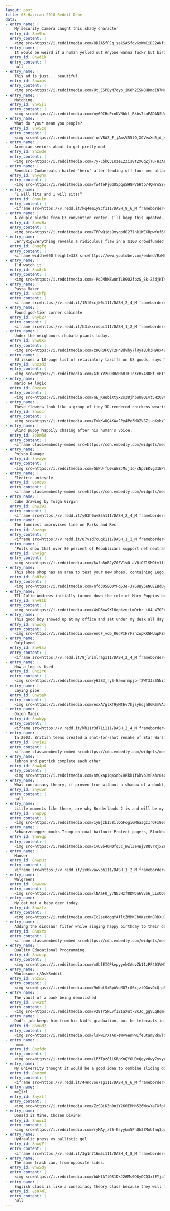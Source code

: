 ```yaml
---
layout: post
title: 03 Haziran 2018 Reddit Debe
data:
- entry_name: |
    My security camera caught this shady character
  entry_id: 8nv9hc
  entry_content: |
    <img src=https://i.redditmedia.com/ODJA5fPJq_sakSASfqvGxWmCiDJ2ANfiXxx8qhxpbDQ.jpg?s=ae5c05733783e687f65536c2c9b28945 frameborder=0>
- entry_name: |
    It would be weird if a human yelled out Anyone wanna fuck? but birds do it all day and nobody cares.
  entry_id: 8nwdlk
  entry_content: |
    null
- entry_name: |
    This ad is just... beautiful
  entry_id: 8nwxos
  entry_content: |
    <img src=https://i.redditmedia.com/Ut_ESPByM7oyo_iK8h2ISN8HDmcIN7McOaXti0JAECE.jpg?s=5aca06c38c583516c9443818764bef5f frameborder=0>
- entry_name: |
    Matching.
  entry_id: 8nv5ji
  entry_content: |
    <img src=https://i.redditmedia.com/ny69CHuPcnKVNbkt_Rkbs7LuFADANSUVISgtpwL-P8U.jpg?s=147e900a5ab84d70e6989a7ae9118864 frameborder=0>
- entry_name: |
    What do *you* mean you people?
  entry_id: 8nv5cq
  entry_content: |
    <img src=https://i.redditmedia.com/-oeVBAZ_F_jAmsV55tOjXOVexXd5jd_K4KmTbs931JI.jpg?s=09f9defa340523326f5a3b97b745de4b frameborder=0>
- entry_name: |
    Armenian seniors about to get pretty mad
  entry_id: 8nzwde
  entry_content: |
    <img src=https://i.redditmedia.com/7y-CbkQ3IKzeL23is8tZX6qZjTu-H3ArHjmMPlaMXOE.jpg?s=7e9026026f57d0f57371eed9a15abaca frameborder=0>
- entry_name: |
    Benedict Cumberbatch hailed 'hero' after fending off four men attacking Deliveroo cyclist
  entry_id: 8nyqhm
  entry_content: |
    <img src=https://i.redditmedia.com/fw4fePjGdU5pqu5H8PVbHtb74QHroS2yg7KCmHD8bd4.jpg?s=96df8f8af230902c4cd2bdb6abc404af frameborder=0>
- entry_name: |
    “I will fits and I will sits!”
  entry_id: 8nuu1n
  entry_content: |
    <iframe src=https://v.redd.it/kq4em1y9cf111/DASH_9_6_M frameborder=0></iframe>
- entry_name: |
    A couple blocks from E3 convention center. I’ll keep this updated. Stay tuned!
  entry_id: 8nvu8a
  entry_content: |
    <img src=https://i.redditmedia.com/TPPwQjds9myqodO27lnk1WEXRpwYuf6bR1hwGaWS1mY.jpg?s=11a07db91903e6cb4abb2a675f9de4d9 frameborder=0>
- entry_name: |
    JerryRigEverything reveals a ridiculous flaw in a $100 crowdfunded smart lock
  entry_id: 8nuqfq
  entry_content: |
    <iframe width=600 height=338 src=https://www.youtube.com/embed/RxM55DNS9CE?feature=oembed&enablejsapi=1 frameborder=0 allow=autoplay; encrypted-media allowfullscreen></iframe>
- entry_name: |
    I'd watch it
  entry_id: 8nx8rk
  entry_content: |
    <img src=https://i.redditmedia.com/-PqJMhMZwnnTLRGO2fpzS_Sk-23djKTX6kT2PowKVNM.jpg?s=06234634d62d7b9f2a623508e7332944 frameborder=0>
- entry_name: |
    Pasta Maker
  entry_id: 8nxkfp
  entry_content: |
    <iframe src=https://v.redd.it/15f0xcjk0i111/DASH_2_4_M frameborder=0></iframe>
- entry_name: |
    Found god-tier corner cabinate
  entry_id: 8nyb27
  entry_content: |
    <iframe src=https://v.redd.it/h3ikxrmdpi111/DASH_1_2_M frameborder=0></iframe>
- entry_name: |
    Under the neighbours rhubarb plants today.
  entry_id: 8nw0xx
  entry_content: |
    <img src=https://i.redditmedia.com/zKGRUFOyT2PnBdvhy7lRyaBJk3H9Hx4B1DGkWIbjrdI.jpg?s=884b5601eecef4311eeb58cecb4e8b87 frameborder=0>
- entry_name: |
    EU issues a 10-page list of retaliatory tariffs on US goods, says Trump is playing a 'dangerous game'
  entry_id: 8nzzdz
  entry_content: |
    <img src=https://i.redditmedia.com/G3CYVzuOBBeHbBTEIcXcHx480Bt_vBTibTTB2FFejqY.jpg?s=fc9281816f9c75bf9be0eeda4c4efb29 frameborder=0>
- entry_name: |
    mario 64 logic
  entry_id: 8nzaxx
  entry_content: |
    <img src=https://i.redditmedia.com/nE_KWubiXtyx2s38jhbuU8QIvt5HzU8tOzmRhcN5GU0.jpg?s=0a2aa39e5470b5c19a58d67fe8bc0b4e frameborder=0>
- entry_name: |
    These flowers look like a group of tiny 3D-rendered chickens wearing glasses and holding a cake
  entry_id: 8nxocr
  entry_content: |
    <img src=https://i.redditmedia.com/FvkKwUQ4KWaJPy4Pe5MOZVSZi-oXyhxTObpFgUIl1SE.jpg?s=09a09531fc9d52170f927f6dcca46cdd frameborder=0>
- entry_name: |
    Blind puppy happily chasing after his human's voice.
  entry_id: 8o0m6d
  entry_content: |
    <iframe class=embedly-embed src=https://cdn.embedly.com/widgets/media.html?src=https%3A%2F%2Fgfycat.com%2Fifr%2FEqualChiefJuliabutterfly&url=https%3A%2F%2Fgfycat.com%2Fequalchiefjuliabutterfly&image=https%3A%2F%2Fthumbs.gfycat.com%2FEqualChiefJuliabutterfly-size_restricted.gif&key=522baf40bd3911e08d854040d3dc5c07&type=text%2Fhtml&schema=gfycat width=600 height=1067 scrolling=no frameborder=0 allowfullscreen></iframe>
- entry_name: |
    Poison Damage
  entry_id: 8nvaye
  entry_content: |
    <img src=https://i.redditmedia.com/GbPU-fL0xWE8JMujIq-cNp3EKvg31EPSk-H69WDYdHA.jpg?s=0e4842e12789367301cdaa4bf2252792 frameborder=0>
- entry_name: |
    Electric unicycle
  entry_id: 8o0oyx
  entry_content: |
    <iframe class=embedly-embed src=https://cdn.embedly.com/widgets/media.html?src=https%3A%2F%2Fgfycat.com%2Fifr%2FWhimsicalCrispAsianlion&url=https%3A%2F%2Fgfycat.com%2FWhimsicalCrispAsianlion&image=https%3A%2F%2Fthumbs.gfycat.com%2FWhimsicalCrispAsianlion-size_restricted.gif&key=522baf40bd3911e08d854040d3dc5c07&type=text%2Fhtml&schema=gfycat width=480 height=480 scrolling=no frameborder=0 allowfullscreen></iframe>
- entry_name: |
    Cube drawing by Tolga Girgin
  entry_id: 8nwi92
  entry_content: |
    <iframe src=https://v.redd.it/y03h0uv85h111/DASH_2_4_M frameborder=0></iframe>
- entry_name: |
    The funniest improvised line on Parks and Rec
  entry_id: 8nzzgm
  entry_content: |
    <iframe src=https://v.redd.it/07vsd7cuqk111/DASH_1_2_M frameborder=0></iframe>
- entry_name: |
    “Polls show that over 80 percent of Republicans support net neutrality, while Democrat support is even higher, because almost everyone now knows that the internet is a prime part of our constitutional right to free speech.”
  entry_id: 8nvjgr
  entry_content: |
    <img src=https://i.redditmedia.com/kwfh8oRJyZ0ZV1v0-aV6iOZ1SM9tv1ffrnH6mdxrlpw.jpg?s=f7e10ad51ef099764aba0936858eb564 frameborder=0>
- entry_name: |
    This shoe shop has an area to test your new shoes, containing Lego...
  entry_id: 8o03vi
  entry_content: |
    <img src=https://i.redditmedia.com/nfd3O5EQUYPqS3e-JYGUBy5eNUEEBdDyjObuB4zSVfs.jpg?s=0ea0c8183c9f27b1b3cb700170bf004b frameborder=0>
- entry_name: |
    TIL Julie Andrews initially turned down the role of Mary Poppins because of her pregnancy. Walt Disney however insisted, saying we'll wait for you.
  entry_id: 8nv9tb
  entry_content: |
    <img src=https://i.redditmedia.com/4yD6mw9Xl6opkzniLmDcbr_i04L47OE4L8Vk4Hn_epQ.jpg?s=69aedc166bb54b399d9e960b6d82caa3 frameborder=0>
- entry_name: |
    This good boy showed up at my office and sat under my desk all day
  entry_id: 8nwoky
  entry_content: |
    <img src=https://i.redditmedia.com/enCF_vob_R6dPIHrFznzopKRGHUupPZhn7zqbkEeGk4.jpg?s=e13d495289f20451d7ea54121a1c7972 frameborder=0>
- entry_name: |
    Outplayed
  entry_id: 8nv9zz
  entry_content: |
    <iframe src=https://v.redd.it/9jlnimlrag111/DASH_2_4_M frameborder=0></iframe>
- entry_name: |
    How a log is Used
  entry_id: 8nx2r0
  entry_content: |
    <img src=https://i.redditmedia.com/y63S3_ryS-Eawurmpjp-f2WT3JzS5Ni1q4x_Sod1oFA.jpg?s=f43a88e2bc84f26e381d4feda7b6acf2 frameborder=0>
- entry_name: |
    Laying pipe
  entry_id: 8nwtek
  entry_content: |
    <img src=https://i.redditmedia.com/esxA7glXf9yMtEv7hjsyhqjh86KSmVAokz0Kwbulrd4.jpg?s=ec4188a57d7ad6dcc61a62575acd84f3 frameborder=0>
- entry_name: |
    Onion Magic
  entry_id: 8nxkyp
  entry_content: |
    <iframe src=https://v.redd.it/kh11r3d71i111/DASH_2_4_M frameborder=0></iframe>
- entry_name: |
    In 2003, British teens created a shot-for-shot remake of Star Wars: A New Hope using household items. Many of the characters are inexplicably wearing rabbit masks. It's over 6 years old and currently has 351 views.
  entry_id: 8nyjsi
  entry_content: |
    <iframe class=embedly-embed src=https://cdn.embedly.com/widgets/media.html?src=https%3A%2F%2Fplayer.vimeo.com%2Fvideo%2F41210663%3Fapp_id%3D122963&dntp=1&url=https%3A%2F%2Fvimeo.com%2F41210663&image=https%3A%2F%2Fi.vimeocdn.com%2Fvideo%2F285426366_640.jpg&key=522baf40bd3911e08d854040d3dc5c07&type=text%2Fhtml&schema=vimeo width=600 height=338 scrolling=no frameborder=0 allowfullscreen></iframe>
- entry_name: |
    lebron and patrick complete each other
  entry_id: 8nw4p0
  entry_content: |
    <img src=https://i.redditmedia.com/nMQxapIq4Snb7HRkk1f6hVoJmFahr84z45hZWQfWZVs.jpg?s=e303485112f1d3d5e3fc95c41049fdb4 frameborder=0>
- entry_name: |
    What conspiracy theory, if proven true without a shadow of a doubt, would cause the most chaos in less than 24 hours?
  entry_id: 8nyu5n
  entry_content: |
    null
- entry_name: |
    Little moments like these, are why Borderlands 2 is and will be my favourite game forever <3
  entry_id: 8nupvp
  entry_content: |
    <img src=https://i.redditmedia.com/1yBjzbI58ilQGFogiGM6a3gzIrOFx80bppzrD9Rlaus.png?s=aae50afb470bd6f8f6cb3a6b06f76933 frameborder=0>
- entry_name: |
    Schwarzenegger mocks Trump on coal bailout: Protect pagers, Blockbuster too
  entry_id: 8nuvgp
  entry_content: |
    <img src=https://i.redditmedia.com/ivUSb4ONQfq3c_WwlJe4WjV8QvrRjxZFCEjUqZDCK8A.jpg?s=e407385fa51660cc23ced44abd60983c frameborder=0>
- entry_name: |
    Mauser
  entry_id: 8nwpuz
  entry_content: |
    <iframe src=https://v.redd.it/ix6kvawvbh111/DASH_1_2_M frameborder=0></iframe>
- entry_name: |
    Walgreens
  entry_id: 8nwwkw
  entry_content: |
    <img src=https://i.redditmedia.com/lNAaFU_y7NN3Hzf8DWJn6VvS6_LLsOOS6njrGj1IgGE.jpg?s=56661aa9ef249bdb4a8e064491ca654a frameborder=0>
- entry_name: |
    My cat met a baby deer today.
  entry_id: 8nxzfz
  entry_content: |
    <img src=https://i.redditmedia.com/Ic2se0dgqYAfltZMMKCb0Kzc0n8RDXuGqs48OAIJor4.jpg?s=4ff2fa8a210f53530ba1b1971e53f37d frameborder=0>
- entry_name: |
    Adding the dinosaur filter while singing happy birthday to their dad and it went horribly wrong
  entry_id: 8nuxzx
  entry_content: |
    <iframe class=embedly-embed src=https://cdn.embedly.com/widgets/media.html?src=https%3A%2F%2Fgfycat.com%2Fifr%2FFemaleForthrightFinch&url=https%3A%2F%2Fgfycat.com%2Ffemaleforthrightfinch&image=https%3A%2F%2Fthumbs.gfycat.com%2FFemaleForthrightFinch-size_restricted.gif&key=2aa3c4d5f3de4f5b9120b660ad850dc9&type=text%2Fhtml&schema=gfycat width=324 height=640 scrolling=no frameborder=0 allowfullscreen></iframe>
- entry_name: |
    Quality Educational Programming
  entry_id: 8nzucp
  entry_content: |
    <img src=https://i.redditmedia.com/mGblEICPkepyyekCAevZb11zPF403VMIIiTSDx-82Zs.jpg?s=c5c833a6269309925dd9d47a2b13e4b0 frameborder=0>
- entry_name: |
    Wholesome r/AskReddit
  entry_id: 8nzw5l
  entry_content: |
    <img src=https://i.redditmedia.com/9oKptSxRpAVoNO7r06xjztOGovQcQrp5A6259J1r154.jpg?s=51712f5013a35aa0156a6bee6a05445c frameborder=0>
- entry_name: |
    The vault of a bank being demolished
  entry_id: 8nv2tf
  entry_content: |
    <img src=https://i.redditmedia.com/v28TY5NLvfI2IaXut-8KJq_ggVLqBqmHSMrn1-kzlH0.jpg?s=9ab35b35f13f6f96f4bc78e6e189cc49 frameborder=0>
- entry_name: |
    Dad's job keeps him from his kid's graduation, but he telecasts in (from space)
  entry_id: 8nvud2
  entry_content: |
    <img src=https://i.redditmedia.com/lskw1rXTAK-eWvVenPwIfeutamvRkwlCTbq-5uYHJ3Q.jpg?s=be918840c4548381e2e731c225e1eae6 frameborder=0>
- entry_name: |
    hmmm
  entry_id: 8nzfdo
  entry_content: |
    <img src=https://i.redditmedia.com/LP3Tpz81LKRpKnQYOUDxQgyv0wy7yvyx8DSj24hPUww.jpg?s=9694e50d5eba9429296a1b7d29a3beff frameborder=0>
- entry_name: |
    My university thought it would be a good idea to combine sliding doors with revolving doors.
  entry_id: 8nvzmd
  entry_content: |
    <iframe src=https://v.redd.it/44ndvou7sg111/DASH_9_6_M frameborder=0></iframe>
- entry_name: |
    me🎉irl
  entry_id: 8nyzlf
  entry_content: |
    <img src=https://i.redditmedia.com/ZzSBiKZn0niY260EMMh526WxwYaTXfpFYATs8ec4VeQ.jpg?s=83fdea06dd90e75b2811ab4f871aaedf frameborder=0>
- entry_name: |
    Donald is Mine. Chosen Divine!
  entry_id: 8nuwi3
  entry_content: |
    <img src=https://i.redditmedia.com/ryMAy_z76-Ksyybm5PnQh3ZMoUfnq3ppTvFDwoTzxCs.png?s=2070c02c0f4e7fba5315b9ea02d2b390 frameborder=0>
- entry_name: |
    Hydraulic press vs ballistic gel
  entry_id: 8nxq7f
  entry_content: |
    <iframe src=https://v.redd.it/3g1n716m5i111/DASH_4_8_M frameborder=0></iframe>
- entry_name: |
    The same trash can, from opposite sides.
  entry_id: 8nw5dy
  entry_content: |
    <img src=https://i.redditmedia.com/bWHtATlQS1DkJ26Ms0D8yQCQ3xtEYjcDdpc943g47Y4.jpg?s=8b35af855fc3b533c014bf5949de336e frameborder=0>
- entry_name: |
    English class is like a conspiracy theory class because they will find meaning in absolutely anything
  entry_id: 8o074l
  entry_content: |
    null
---
```


